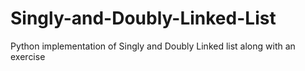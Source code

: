 # Singly-and-Doubly-Linked-List
Python implementation of Singly and Doubly Linked list along with an exercise
